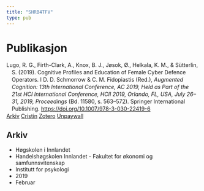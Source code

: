 ```yaml
---
title: "SHRB4TFV"
type: pub
---
```

<h1>Publikasjon</h1>
<article id="csl-bib-container-SHRB4TFV" class="csl-bib-container">
  <div class="csl-bib-body" style="line-height: 1.35; padding-left: 1em; text-indent:-1em;">
  <div class="csl-entry">Lugo, R. G., Firth-Clark, A., Knox, B. J., J&#xF8;sok, &#xD8;., Helkala, K. M., &amp; S&#xFC;tterlin, S. (2019). Cognitive Profiles and Education of Female Cyber Defence Operators. I D. D. Schmorrow &amp; C. M. Fidopiastis (Red.), <i>Augmented Cognition: 13th International Conference, AC 2019, Held as Part of the 21st HCI International Conference, HCII 2019, Orlando, FL, USA, July 26&#x2013;31, 2019, Proceedings</i> (Bd. 11580, s. 563&#x2013;572). Springer International Publishing. <a href="https://doi.org/10.1007/978-3-030-22419-6">https://doi.org/10.1007/978-3-030-22419-6</a></div>
</div>
  <div class="csl-bib-buttons">
    <a href="#taxonomy-article-SHRB4TFV" class="csl-bib-button">Arkiv</a>
    <a href="https://app.cristin.no/results/show.jsf?id=1678555" alt="Cristin URL" class="csl-bib-button">Cristin</a>
    <a href="http://zotero.org/groups/5402882/items/SHRB4TFV" alt="Zotero URL" class="csl-bib-button">Zotero</a>
    <a href="https://doi.org/10.1007/978-3-030-22419-6_40" class="csl-bib-button">Unpaywall</a>
  </div>
  <div id="csl-bib-meta-container-SHRB4TFV"></div>
</article>
<div id="csl-bib-meta-SHRB4TFV" class="csl-bib-meta">
  <article id="taxonomy-article-SHRB4TFV" class="taxonomy-article">
    <h1>Arkiv</h1>
    <ul>
      <li>Høgskolen i Innlandet</li>
      <li>Handelshøgskolen Innlandet - Fakultet for økonomi og samfunnsvitenskap</li>
      <li>Institutt for psykologi</li>
      <li>2019</li>
      <li>Februar</li>
    </ul>
  </article>
</div>
